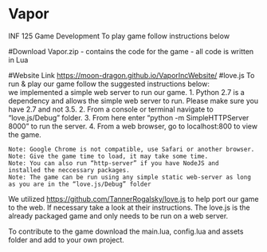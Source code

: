 # Vapor
INF 125 Game Development
To play game follow instructions below 

#Download Vapor.zip
	- contains the code for the game 
	- all code is written in Lua 
	
#Website Link 
	https://moon-dragon.github.io/VaporIncWebsite/
#love.js
	To run & play our game follow the suggested instructions below: 	
		we implemented a simple web server to run our game. 
	1. Python 2.7 is a dependency and allows the simple web server to run. Please make sure you have 2.7 and not 3.5. 
	2. From a console or terminal navigate to “love.js/Debug” folder. 
	3. From here enter “python -m SimpleHTTPServer 8000” to run the server. 
	4. From a web browser, go to localhost:800 to view the game. 

	Note: Google Chrome is not compatible, use Safari or another browser.
	Note: Give the game time to load, it may take some time. 
	Note: You can also run “http-server” if you have NodeJS and 	installed the neccessary packages. 
	Note: The game can be run using any simple static web-server as long 	as you are in the “love.js/Debug” folder
We utilized https://github.com/TannerRogalsky/love.js to help port our game to the web. If necessary take a look at their 
instructions. 
The love.js is the already packaged game and only needs to be run on a web server. 

To contribute to the game download the main.lua, config.lua and assets folder and add to your own project. 
